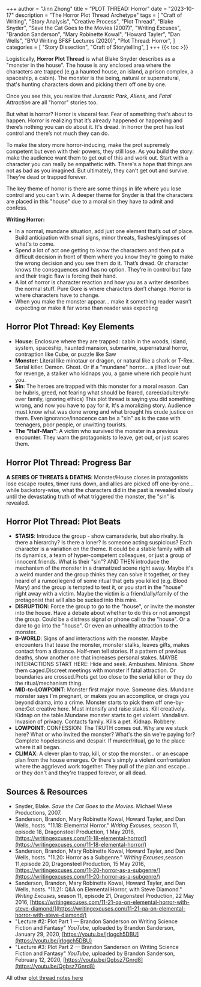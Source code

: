 +++
author = "Jinn Zhong"
title = "PLOT THREAD: Horror"
date = "2023-10-17"
description = "The Horror Plot Thread Archetype"
tags = [
    "Craft of Writing",
    "Story Analysis",
    "Creative Process",
    "Plot Thread",
    "Blake Snyder",
    "Save the Cat Goes to the Movies (2007)",
    "Writing Excuses",
    "Brandon Sanderson",
    "Mary Robinette Kowal",
    "Howard Tayler",
    "Dan Wells",
    "BYU Writing SF&F Lectures (2020)",
    "Plot Thread: Horror",
]
categories = [
    "Story Dissection",
    "Craft of Storytelling",
]
+++
{{< toc >}}

Logistically, **Horror Plot Thread** is what Blake Snyder describes as a "monster in the house". The house is any enclosed area where the characters are trapped (e.g.a haunted house, an island, a prison complex, a spaceship, a cabin). The monster is the being, natural or supernatural, that's hunting characters down and picking them off one by one.

Once you see this, you realize that _Jurassic Park_, _Aliens_, and _Fatal Attraction_ are all "horror" stories too.

But what is horror? Horror is visceral fear. Fear of something that’s about to happen. Horror is realizing that it’s already happened or happening and there’s nothing you can do about it. It's dread. In horror the prot has lost control and there’s not much they can do.

To make the story more horror-inducing, make the prot supremely competent but even with their powers, they still lose. As you build the story: make the audience want them to get out of this and work out. Start with a character you can really be empathetic with. There's a hope that things are not as bad as you imagined. But ultimately, they can’t get out and survive. They're dead or trapped forever.

The key theme of horror is there are some things in life where you lose control and you can't win. A deeper theme for Snyder is that the characters are placed in this "house" due to a moral sin they have to admit and confess.

**Writing Horror:** 
* In a normal, mundane situation, add just one element that’s out of place. Build anticipation with small signs, minor threats, flashes/glimpses of what's to come.
* Spend a lot of act one getting to know the characters and then put a difficult decision in front of them where you know they’re going to make the wrong decision and you see them do it. That’s dread. Or character knows the consequences and has no option. They’re in control but fate and their tragic flaw is forcing their hand.
* A lot of horror is character reaction and how you as a writer describes the normal stuff. Pure Gore is where characters don’t change. Horror is where characters have to change.
* When you make the monster appear… make it something reader wasn’t expecting or make it far worse than reader was expecting

## Horror Plot Thread: Key Elements
* **House**: Enclosure where they are trapped: cabin in the woods, island, system, spaceship, haunted mansion, submarine, supernatural horror, contraption like Cube, or puzzle like Saw
* **Monster**: Literal like minotaur or dragon, or natural like a shark or T-Rex. Serial killer. Demon. Ghost. Or if a "mundane" horror... a jilted lover out for revenge, a stalker who kidnaps you, a game where rich people hunt you.
* **Sin**: The heroes are trapped with this monster for a moral reason. Can be hubris, greed, not fearing what should be feared, career/adultery/x- over family, ignoring ethics) This plot thread is saying you did something wrong, and now you have to pay for it. It's a moralizing story. Audience must know what was done wrong and what brought his crude justice on them. Even ignorance/innocence can be a "sin" as is the case with teenagers, poor people, or unwitting tourists.
* **The "Half-Man"**: A victim who survived the monster in a previous encounter. They warn the protagonists to leave, get out, or just scares them.

## Horror Plot Thread: Progress Bar
**A SERIES OF THREATS & DEATHS**: Monster/House closes in protagonists lose escape routes, timer runs down, and allies are picked off one-by-one... while backstory-wise, what the characters did in the past is revealed slowly until the devastating truth of what triggered the monster, the "sin" is revealed.

## Horror Plot Thread: Plot Beats

* **STASIS**: Introduce the group - show camaraderie, but also rivalry. Is there a hierarchy? Is there a loner? Is someone acting suspicious? Each character is a variation on the theme. It could be a stable family with all its dynamics, a team of hyper-competent colleagues, or just a group of innocent friends. What is their "sin"? AND THEN introduce the mechanism of the monster in a dramatized scene right away. Maybe it's a weird murder and the group thinks they can solve it together, or they heard of a rumor/legend of some ritual that gets you killed (e.g. Blood Mary) and the group is tempted to test it, or you start in the "house" right away with a victim. Maybe the victim is a friend/ally/family of the protagonist that will also be sucked into this mire.
* **DISRUPTION**: Force the group to go to the "house", or invite the monster into the house. Have a debate about whether to do this or not amongst the group. Could be a distress signal or phone call to the "house". Or a dare to go into the "house". Or even an unhealthy attraction to the monster.
* **B-WORLD**: Signs of and interactions with the monster. Maybe encounters that tease the monster, monster stalks, leaves gifts, makes contact from a distance. Half-men tell stories. If a pattern of previous deaths, show another one that increases personal stakes. MAYBE INTERACTIONS START HERE: Hide and seek. Ambushes. Minions. Show them caged.Discreet meetings with monster if fatal attraction. Or boundaries are crossed.Prots get too close to the serial killer or they do the ritual/mechanism thing.
* **MID-to-LOWPOINT**: Monster first major move. Someone dies. Mundane monster says I'm pregnant, or makes you an accomplice, or drags you beyond drama, into a crime. Monster starts to pick them off one-by-one:Get creative here. Must intensify and raise stakes. Kill creatively. Kidnap on the table.Mundane monster starts to get violent. Vandalism. Invasion of privacy. Contacts family. Kills a pet. Kidnap. Robbery.
* **LOWPOINT**: CONFESSION: The TRUTH comes out. Why are we stuck here? What or who invited the monster? What's the sin we're paying for? Complete hopelessness and despair. If murder/ritual, go to the place where it all began.
* **CLIMAX**: A clever plan to trap, kill, or stop the monster... or an escape plan from the house emerges. Or there's simply a violent confrontation where the aggrieved work together. They pull of the plan and escape... or they don't and they're trapped forever, or all dead.

## Sources & Resources
* Snyder, Blake. _Save the Cat Goes to the Movies_. Michael Wiese Productions, 2007.
* Sanderson, Brandon, Mary Robinette Kowal, Howard Tayler, and Dan Wells, hosts. "11.18: Elemental Horror." _Writing Excuses_, season 11, episode 18, Dragonsteel Production, 1 May 2016, [https://writingexcuses.com/11-18-elemental-horror/](https://writingexcuses.com/11-18-elemental-horror/)
* Sanderson, Brandon, Mary Robinette Kowal, Howard Tayler, and Dan Wells, hosts. "11.20: Horror as a Subgenre." _Writing Excuses_,season 11,episode 20, Dragonsteel Production, 15 May 2016, [https://writingexcuses.com/11-20-horror-as-a-subgenre/](https://writingexcuses.com/11-20-horror-as-a-subgenre/)
* Sanderson, Brandon, Mary Robinette Kowal, Howard Tayler, and Dan Wells, hosts. "11.21: Q&A on Elemental Horror, with Steve Diamond." _Writing Excuses_, season 11, episode 21, Dragonsteel Production, 22 May 2016, [https://writingexcuses.com/11-21-qa-on-elemental-horror-with-steve-diamond/](https://writingexcuses.com/11-21-qa-on-elemental-horror-with-steve-diamond/)
* "Lecture #2: Plot Part 1 — Brandon Sanderson on Writing Science Fiction and Fantasy" _YouTube_, uploaded by Brandon Sanderson, January 29, 2020, [https://youtu.be/jrIogch5DBU](https://youtu.be/jrIogch5DBU)
* "Lecture #3: Plot Part 2 — Brandon Sanderson on Writing Science Fiction and Fantasy" _YouTube_, uploaded by Brandon Sanderson, February 12, 2020, [https://youtu.be/Qgbsz7Gnrd8](https://youtu.be/Qgbsz7Gnrd8)


All other [plot thread notes here](https://journal.jinnzhong.com/tags/plot-thread/)
